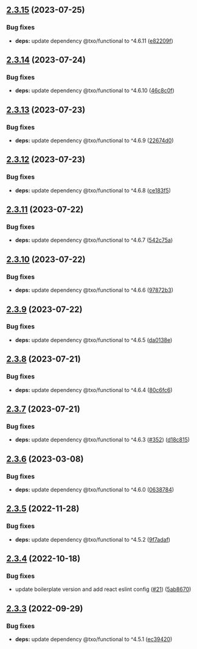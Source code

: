 ## [2.3.15](https://github.com/technology-studio/hooks-react/compare/v2.3.14...v2.3.15) (2023-07-25)


### Bug fixes

* **deps:** update dependency @txo/functional to ^4.6.11 ([e82209f](https://github.com/technology-studio/hooks-react/commit/e82209f1a053b344c6208456fed4644d5de22ac0))

## [2.3.14](https://github.com/technology-studio/hooks-react/compare/v2.3.13...v2.3.14) (2023-07-24)


### Bug fixes

* **deps:** update dependency @txo/functional to ^4.6.10 ([46c8c0f](https://github.com/technology-studio/hooks-react/commit/46c8c0f5faef0e0292002c017b6accaba09e9308))

## [2.3.13](https://github.com/technology-studio/hooks-react/compare/v2.3.12...v2.3.13) (2023-07-23)


### Bug fixes

* **deps:** update dependency @txo/functional to ^4.6.9 ([22674d0](https://github.com/technology-studio/hooks-react/commit/22674d02184c5aa99222ce7b10c17093e79343d7))

## [2.3.12](https://github.com/technology-studio/hooks-react/compare/v2.3.11...v2.3.12) (2023-07-23)


### Bug fixes

* **deps:** update dependency @txo/functional to ^4.6.8 ([ce183f5](https://github.com/technology-studio/hooks-react/commit/ce183f5593973c9523a11357fe753c6d99a2568d))

## [2.3.11](https://github.com/technology-studio/hooks-react/compare/v2.3.10...v2.3.11) (2023-07-22)


### Bug fixes

* **deps:** update dependency @txo/functional to ^4.6.7 ([542c75a](https://github.com/technology-studio/hooks-react/commit/542c75af3545e4f4810f85b018dacfe3c26c2612))

## [2.3.10](https://github.com/technology-studio/hooks-react/compare/v2.3.9...v2.3.10) (2023-07-22)


### Bug fixes

* **deps:** update dependency @txo/functional to ^4.6.6 ([97872b3](https://github.com/technology-studio/hooks-react/commit/97872b32b0890fd939c9c86509975165f47b9aef))

## [2.3.9](https://github.com/technology-studio/hooks-react/compare/v2.3.8...v2.3.9) (2023-07-22)


### Bug fixes

* **deps:** update dependency @txo/functional to ^4.6.5 ([da0138e](https://github.com/technology-studio/hooks-react/commit/da0138e82012eb2eb5a3f3483df7906fbe9d4c15))

## [2.3.8](https://github.com/technology-studio/hooks-react/compare/v2.3.7...v2.3.8) (2023-07-21)


### Bug fixes

* **deps:** update dependency @txo/functional to ^4.6.4 ([80c6fc6](https://github.com/technology-studio/hooks-react/commit/80c6fc66d5e9e2600a329a2e6391f32bd8571bfe))

## [2.3.7](https://github.com/technology-studio/hooks-react/compare/v2.3.6...v2.3.7) (2023-07-21)


### Bug fixes

* **deps:** update dependency @txo/functional to ^4.6.3 ([#352](https://github.com/technology-studio/hooks-react/issues/352)) ([d18c815](https://github.com/technology-studio/hooks-react/commit/d18c8150e9bd786ffbe3d46400c65c972f9e9b35))

## [2.3.6](https://github.com/technology-studio/hooks-react/compare/v2.3.5...v2.3.6) (2023-03-08)


### Bug fixes

* **deps:** update dependency @txo/functional to ^4.6.0 ([0638784](https://github.com/technology-studio/hooks-react/commit/06387840f56697366e4e70eab645038117f8f58f))

## [2.3.5](https://github.com/technology-studio/hooks-react/compare/v2.3.4...v2.3.5) (2022-11-28)


### Bug fixes

* **deps:** update dependency @txo/functional to ^4.5.2 ([9f7adaf](https://github.com/technology-studio/hooks-react/commit/9f7adafd9a5fc46fc137429476f29bdabdf826d5))

## [2.3.4](https://github.com/technology-studio/hooks-react/compare/v2.3.3...v2.3.4) (2022-10-18)


### Bug fixes

* update boilerplate version and add react eslint config ([#21](https://github.com/technology-studio/hooks-react/issues/21)) ([5ab8670](https://github.com/technology-studio/hooks-react/commit/5ab8670e6ada8cb3adac3a52b34d3d9fa354fb82))

## [2.3.3](https://github.com/technology-studio/hooks-react/compare/v2.3.2...v2.3.3) (2022-09-29)


### Bug fixes

* **deps:** update dependency @txo/functional to ^4.5.1 ([ec39420](https://github.com/technology-studio/hooks-react/commit/ec3942050ef62ff5884acbcc7b6bd86f34143f14))
